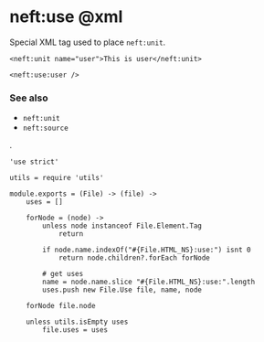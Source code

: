 neft:use @xml
=============

Special XML tag used to place `neft:unit`.

```view,example
<neft:unit name="user">This is user</neft:unit>

<neft:use:user />
```

### See also

- `neft:unit`
- `neft:source`

.

	'use strict'

	utils = require 'utils'

	module.exports = (File) -> (file) ->
		uses = []

		forNode = (node) ->
			unless node instanceof File.Element.Tag
				return

			if node.name.indexOf("#{File.HTML_NS}:use:") isnt 0
				return node.children?.forEach forNode

			# get uses
			name = node.name.slice "#{File.HTML_NS}:use:".length
			uses.push new File.Use file, name, node

		forNode file.node

		unless utils.isEmpty uses
			file.uses = uses
